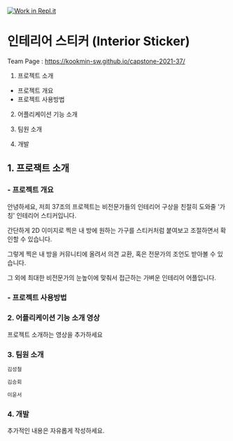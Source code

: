 [![Work in Repl.it](https://classroom.github.com/assets/work-in-replit-14baed9a392b3a25080506f3b7b6d57f295ec2978f6f33ec97e36a161684cbe9.svg)](https://classroom.github.com/online_ide?assignment_repo_id=381076&assignment_repo_type=GroupAssignmentRepo)

# 인테리어 스티커 (Interior Sticker)
Team Page : https://kookmin-sw.github.io/capstone-2021-37/

1. 프로젝트 소개

 - 프로젝트 개요
 - 프로젝트 사용방법

2. 어플리케이션 기능 소개

3. 팀원 소개

4. 개발

## 1. 프로잭트 소개

### - 프로젝트 개요
안녕하세요, 저희 37조의 프로젝트는 비전문가들의 인테리어 구상을 친절히 도와줄 '가칭' 인테리어 스티커입니다.

간단하게 2D 이미지로 찍은 내 방에 원하는 가구를 스티커처럼 붙여보고 조절하면서 확인할 수 있습니다.

그렇게 찍은 내 방을 커뮤니티에 올려서 의견 교환, 혹은 전문가의 조언도 받아볼 수 있습니다.

그 외에 최대한 비전문가의 눈높이에 맞춰서 접근하는 가벼운 인테리어 어플입니다.

### - 프로젝트 사용방법

### 2. 어플리케이션 기능 소개 영상

프로젝트 소개하는 영상을 추가하세요

### 3. 팀원 소개
```markdown
김성철
```
```markdown
김승회
```
```markdown
이윤서
```



### 4. 개발

추가적인 내용은 자유롭게 작성하세요.


